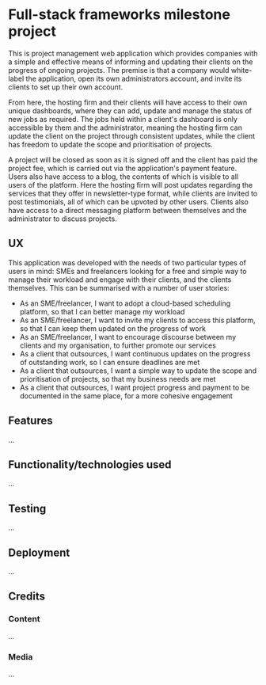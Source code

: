 # Full-stack frameworks milestone project

This is project management web application which provides companies with a simple and effective means of informing and updating 
their clients on the progress of ongoing projects. The premise is that a company would white-label the application, open its own 
administrators account, and invite its clients to set up their own account.

From here, the hosting firm and their clients will have access to their own unique dashboards, where they can add, update and 
manage the status of new jobs as required. The jobs held within a client's dashboard is only accessible by them and the administrator, 
meaning the hosting firm can update the client on the project through consistent updates, while the client has freedom to update the 
scope and prioritisation of projects.

A project will be closed as soon as it is signed off and the client has paid the project fee, which is carried out via the application's 
payment feature. Users also have access to a blog, the contents of which is visible to all users of the platform. Here the hosting firm 
will post updates regarding the services that they offer in newsletter-type format, while clients are invited to post testimonials, all 
of which can be upvoted by other users. Clients also have access to a direct messaging platform between themselves and the administrator 
to discuss projects.

## UX

This application was developed with the needs of two particular types of users in mind: SMEs and freelancers looking for a free and simple 
way to manage their workload and engage with their clients, and the clients themselves. This can be summarised with a number of user stories:

- As an SME/freelancer, I want to adopt a cloud-based scheduling platform, so that I can better manage my workload
- As an SME/freelancer, I want to invite my clients to access this platform, so that I can keep them updated on the progress of work
- As an SME/freelancer, I want to encourage discourse between my clients and my organisation, to further promote our services
- As a client that outsources, I want continuous updates on the progress of outstanding work, so I can ensure deadlines are met
- As a client that outsources, I want a simple way to update the scope and prioritisation of projects, so that my business needs are met
- As a client that outsources, I want project progress and payment to be documented in the same place, for a more cohesive engagement

## Features

...

## Functionality/technologies used

...

## Testing

...

## Deployment

...

## Credits

### Content

...

### Media

...